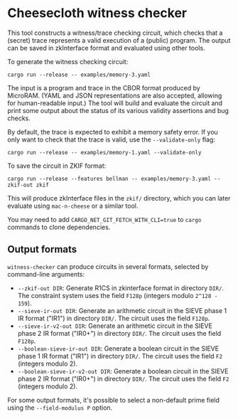 # Cheesecloth witness checker

This tool constructs a witness/trace checking circuit, which checks that a
(secret) trace represents a valid execution of a (public) program.  The output
can be saved in zkInterface format and evaluated using other tools.

To generate the witness checking circuit:

    cargo run --release -- examples/memory-3.yaml

The input is a program and trace in the CBOR format produced by MicroRAM.
(YAML and JSON representations are also accepted, allowing for human-readable
input.)  The tool will build and evaluate the circuit and print some output
about the status of its various validity assertions and bug checks.

By default, the trace is expected to exhibit a memory safety error.  If you
only want to check that the trace is valid, use the `--validate-only` flag:

    cargo run --release -- examples/memory-1.yaml --validate-only

To save the circuit in ZKIF format:

    cargo run --release --features bellman -- examples/memory-3.yaml --zkif-out zkif

This will produce zkInterface files in the `zkif/` directory, which you can
later evaluate using `mac-n-cheese` or a similar tool.

You may need to add `CARGO_NET_GIT_FETCH_WITH_CLI=true` to `cargo` commands to
clone dependencies.


## Output formats

`witness-checker` can produce circuits in several formats, selected by
command-line arguments:

* `--zkif-out DIR`: Generate R1CS in zkinterface format in directory `DIR/`.
  The constraint system uses the field `F128p` (integers modulo `2^128 - 159`).
* `--sieve-ir-out DIR`: Generate an arithmetic circuit in the SIEVE phase 1 IR
  format ("IR1") in directory `DIR/`.  The circuit uses the field `F128p`.
* `--sieve-ir-v2-out DIR`: Generate an arithmetic circuit in the SIEVE phase 2
  IR format ("IR0+") in directory `DIR/`.  The circuit uses the field `F128p`.
* `--boolean-sieve-ir-out DIR`: Generate a boolean circuit in the SIEVE phase 1
  IR format ("IR1") in directory `DIR/`.  The circuit uses the field `F2`
  (integers modulo 2).
* `--boolean-sieve-ir-v2-out DIR`: Generate a boolean circuit in the SIEVE
  phase 2 IR format ("IR0+") in directory `DIR/`.  The circuit uses the field
  `F2` (integers modulo 2).

For some output formats, it's possible to select a non-default prime field
using the `--field-modulus P` option.
